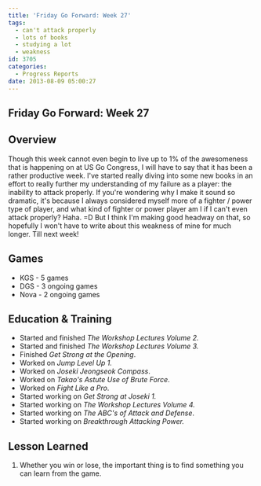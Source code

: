 ```yaml
---
title: 'Friday Go Forward: Week 27'
tags:
  - can't attack properly
  - lots of books
  - studying a lot
  - weakness
id: 3705
categories:
  - Progress Reports
date: 2013-08-09 05:00:27
---
```


## Friday Go Forward: Week 27

## Overview

Though this week cannot even begin to live up to 1% of the awesomeness that is happening on at US Go Congress, I will have to say that it has been a rather productive week. I've started really diving into some new books in an effort to really further my understanding of my failure as a player: the inability to attack properly. If you're wondering why I make it sound so dramatic, it's because I always considered myself more of a fighter / power type of player, and what kind of fighter or power player am I if I can't even attack properly? Haha. =D But I think I'm making good headway on that, so hopefully I won't have to write about this weakness of mine for much longer. Till next week!

## Games

*   KGS - 5 games
*   DGS - 3 ongoing games
*   Nova - 2 ongoing games

## Education &amp; Training

*   Started and finished _The Workshop Lectures Volume 2._
*   Started and finished _The Workshop Lectures Volume 3._
*   Finished _Get Strong at the Opening_.
*   Worked on _Jump Level Up 1._
*   Worked on _Joseki Jeongseok Compass_.
*   Worked on _Takao's Astute Use of Brute Force_.
*   Worked on _Fight Like a Pro_.
*   Started working on _Get Strong at Joseki 1._
*   Started working on _The Workshop Lectures Volume 4._
*   Started working on _The ABC's of Attack and Defense_.
*   Started working on _Breakthrough Attacking Power._

## Lesson Learned

1.  Whether you win or lose, the important thing is to find something you can learn from the game.